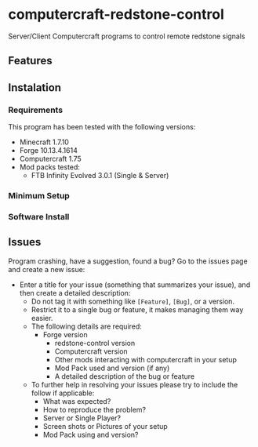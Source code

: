 # computercraft-redstone-control
Server/Client Computercraft programs to control remote redstone signals

## Features

## Instalation

### Requirements
This program has been tested with the following versions:
* Minecraft 1.7.10
* Forge 10.13.4.1614
* Computercraft 1.75
* Mod packs tested:
	* FTB Infinity Evolved 3.0.1 (Single & Server)

### Minimum Setup

### Software Install

## Issues
Program crashing, have a suggestion, found a bug? 
Go to the issues page and create a new issue:
* Enter a title for your issue (something that summarizes your issue), and then create a detailed description:
	* Do not tag it with something like `[Feature]`, `[Bug]`, or a version.
	* Restrict it to a single bug or feature, it makes managing them way easier.
	* The following details are required:
		* Forge version
        	* redstone-control version
        	* Computercraft version
        	* Other mods interacting with computercraft in your setup
        	* Mod Pack used and version (if any)
        	* A detailed description of the bug or feature
    * To further help in resolving your issues please try to include the follow if applicable:
        * What was expected?
        * How to reproduce the problem?
        * Server or Single Player?
        * Screen shots or Pictures of your setup
        * Mod Pack using and version?
